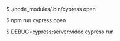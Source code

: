 $ ./node_modules/.bin/cypress open

$ npm run cypress:open

$ DEBUG=cypress:server:video cypress run